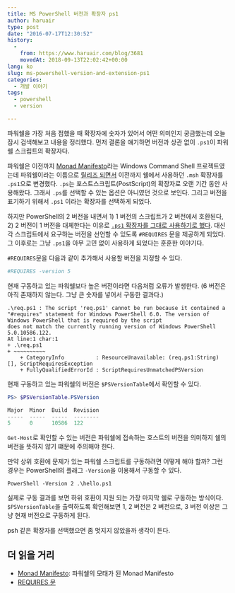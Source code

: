 ```yaml
---
title: MS PowerShell 버전과 확장자 ps1
author: haruair
type: post
date: "2016-07-17T12:30:52"
history:
  - 
    from: https://www.haruair.com/blog/3681
    movedAt: 2018-09-13T22:02:42+00:00
lang: ko
slug: ms-powershell-version-and-extension-ps1
categories:
  - 개발 이야기
tags:
  - powershell
  - version

---
```

파워쉘을 가장 처음 접했을 때 확장자에 숫자가 있어서 어떤 의미인지 궁금했는데 오늘 잠시 검색해보고 내용을 정리했다. 먼저 결론을 얘기하면 버전과 상관 없이 `.ps1`이 파워쉘 스크립트의 확장자다.

파워쉘은 이전까지 [Monad Manifesto][1]라는 Windows Command Shell 프로젝트였는데 파워쉘이라는 이름으로 [릴리즈 되면서][2] 이전까지 쉘에서 사용하던 `.msh` 확장자를 `.ps1`으로 변경했다. `.ps`는 포스트스크립트(PostScript)의 확장자로 오랜 기간 동안 사용해왔다. 그래서 `.ps`를 선택할 수 있는 옵션은 아니였던 것으로 보인다. 그리고 버전을 표기하기 위해서 `.ps1` 이라는 확장자를 선택하게 되었다.

하지만 PowerShell의 2 버전을 내면서 1) 1 버전의 스크립트가 2 버전에서 호환된다, 2) 2 버전이 1 버전을 대체한다는 이유로 [`.ps1` 확장자를 그대로 사용하기로 했다][3]. 대신 각 스크립트에서 요구하는 버전을 선언할 수 있도록 `#REQUIRES` 문을 제공하게 되었다. 그 이후로는 그냥 `.ps1`을 아무 고민 없이 사용하게 되었다는 훈훈한 이야기다.

`#REQUIRES`문을 다음과 같이 추가해서 사용할 버전을 지정할 수 있다.

```powershell
#REQUIRES -version 5
```

현재 구동하고 있는 파워쉘보다 높은 버전이라면 다음처럼 오류가 발생한다. (6 버전은 아직 존재하지 않는다. 그냥 큰 숫자를 넣어서 구동한 결과다.)

    .\req.ps1 : The script 'req.ps1' cannot be run because it contained a "#requires" statement for Windows PowerShell 6.0. The version of Windows PowerShell that is required by the script 
    does not match the currently running version of Windows PowerShell 5.0.10586.122.
    At line:1 char:1
    + .\req.ps1
    + ~~~~~~~~~~
        + CategoryInfo          : ResourceUnavailable: (req.ps1:String) [], ScriptRequiresException
        + FullyQualifiedErrorId : ScriptRequiresUnmatchedPSVersion
    

현재 구동하고 있는 파워쉘의 버전은 `$PSVersionTable`에서 확인할 수 있다.

```powershell
PS> $PSVersionTable.PSVersion

Major  Minor  Build  Revision
-----  -----  -----  --------
5      0      10586  122
```

`Get-Host`로 확인할 수 있는 버전은 파워쉘에 접속하는 호스트의 버전을 의미하지 쉘의 버전을 뜻하지 않기 떄문에 주의해야 한다.

만약 상위 호환에 문제가 있는 파워쉘 스크립트를 구동하려면 어떻게 해야 할까? 그런 경우는 PowerShell의 플래그 `-Version`을 이용해서 구동할 수 있다.

    PowerShell -Version 2 .\hello.ps1
    

실제로 구동 결과를 보면 하위 호환이 지원 되는 가장 마지막 쉘로 구동하는 방식이다. `$PSVersionTable`을 출력하도록 확인해보면 1, 2 버전은 2 버전으로, 3 버전 이상은 그냥 현재 버전으로 구동하게 된다.

psh 같은 확장자를 선택했으면 좀 멋지지 않았을까 생각이 든다.

## 더 읽을 거리

  * [Monad Manifesto][1]: 파워쉘의 모태가 된 Monad Manifesto
  * [REQUIRES 문][4]

 [1]: http://www.jsnover.com/Docs/MonadManifesto.pdf
 [2]: https://blogs.msdn.microsoft.com/powershell/2006/04/25/windows-powershell-monad-has-arrived/
 [3]: https://blogs.msdn.microsoft.com/powershell/2007/11/02/ctp-versioning/
 [4]: https://technet.microsoft.com/en-us/library/hh847765.aspx